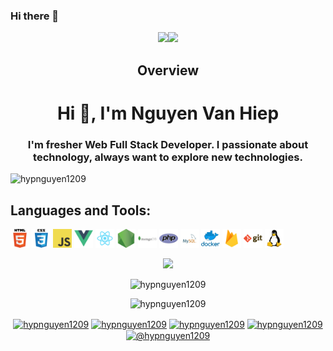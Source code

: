 ### Hi there 👋
<p align="center">
 <img src="https://thumbs.gfycat.com/CookedUnhappyHind-size_restricted.gif" /><img src="https://thumbs.gfycat.com/CookedUnhappyHind-size_restricted.gif" />
 <h2 align="center">Overview</h2>
</p>
<h1 align="center">Hi 👋, I'm Nguyen Van Hiep</h1>
<h3 align="center">I'm fresher Web Full Stack Developer. I passionate about technology, always want to explore new technologies.</h3>
<p align="left"><img src="https://komarev.com/ghpvc/?username=hypnguyen1209" alt="hypnguyen1209" />
<h2 align="left">Languages and Tools:</h2>
<p align="left">
 <code><img height="30" src="https://raw.githubusercontent.com/github/explore/80688e429a7d4ef2fca1e82350fe8e3517d3494d/topics/html/html.png"></code>
<code><img height="30" src="https://raw.githubusercontent.com/github/explore/80688e429a7d4ef2fca1e82350fe8e3517d3494d/topics/css/css.png"></code>
<code><img height="30" src="https://raw.githubusercontent.com/github/explore/80688e429a7d4ef2fca1e82350fe8e3517d3494d/topics/javascript/javascript.png"></code>
 <code><img height="30" src="https://raw.githubusercontent.com/github/explore/80688e429a7d4ef2fca1e82350fe8e3517d3494d/topics/vue/vue.png"></code>
<code><img height="30" src="https://raw.githubusercontent.com/github/explore/80688e429a7d4ef2fca1e82350fe8e3517d3494d/topics/react/react.png"></code>
<code><img height="30" src="https://raw.githubusercontent.com/github/explore/80688e429a7d4ef2fca1e82350fe8e3517d3494d/topics/nodejs/nodejs.png"></code>
 <code><img height="30" src="https://raw.githubusercontent.com/github/explore/80688e429a7d4ef2fca1e82350fe8e3517d3494d/topics/mongodb/mongodb.png"></code>
 <code><img height="30" src="https://raw.githubusercontent.com/github/explore/ccc16358ac4530c6a69b1b80c7223cd2744dea83/topics/php/php.png"></code>
 <code><img height="30" src="https://raw.githubusercontent.com/github/explore/80688e429a7d4ef2fca1e82350fe8e3517d3494d/topics/mysql/mysql.png"></code>
 <code><img height="30" src="https://raw.githubusercontent.com/github/explore/80688e429a7d4ef2fca1e82350fe8e3517d3494d/topics/docker/docker.png"></code>
 <code><img height="30" src="https://raw.githubusercontent.com/github/explore/80688e429a7d4ef2fca1e82350fe8e3517d3494d/topics/firebase/firebase.png"></code>
 <code><img height="30" src="https://raw.githubusercontent.com/github/explore/80688e429a7d4ef2fca1e82350fe8e3517d3494d/topics/git/git.png"></code>
 <code><img height="30" src="https://raw.githubusercontent.com/github/explore/80688e429a7d4ef2fca1e82350fe8e3517d3494d/topics/linux/linux.png"></code>
 <p align="center"><img src="https://thumbs.gfycat.com/CookedUnhappyHind-size_restricted.gif"></p>
 </p> </p>

<p align="left"></p><p align="center"> <img src="https://github-readme-stats.vercel.app/api?username=hypnguyen1209&show_icons=true&theme=dracula&count_private=true" alt="hypnguyen1209" /> </p>
<p align="center"> <img src="https://github-readme-stats.vercel.app/api/top-langs/?username=hypnguyen1209&layout=compact&theme=dracula" alt="hypnguyen1209" /> </p>

<p align="center">
<a href="https://dev.to/hypnguyen1209" target="blank"><img align="center" src="https://cdn.jsdelivr.net/npm/simple-icons@3.0.1/icons/dev-dot-to.svg" alt="hypnguyen1209" height="20" width="20" /></a>
<a href="https://linkedin.com/in/hypnguyen1209" target="blank"><img align="center" src="https://cdn.jsdelivr.net/npm/simple-icons@3.0.1/icons/linkedin.svg" alt="hypnguyen1209" height="20" width="20" /></a>
<a href="https://codesandbox.com/hypnguyen1209" target="blank"><img align="center" src="https://cdn.jsdelivr.net/npm/simple-icons@3.0.1/icons/codesandbox.svg" alt="hypnguyen1209" height="20" width="20" /></a>
<a href="https://fb.com/hypnguyen1209" target="blank"><img align="center" src="https://cdn.jsdelivr.net/npm/simple-icons@3.0.1/icons/facebook.svg" alt="hypnguyen1209" height="20" width="20" /></a>
<a href="https://medium.com/@hypnguyen1209" target="blank"><img align="center" src="https://cdn.jsdelivr.net/npm/simple-icons@3.0.1/icons/medium.svg" alt="@hypnguyen1209" height="20" width="20" /></a>
</p>
